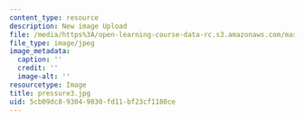 ```yaml
---
content_type: resource
description: New image Upload
file: /media/https%3A/open-learning-course-data-rc.s3.amazonaws.com/mas-962-special-topics-new-textiles-spring-2010/5cb09dc893049030fd11bf23cf1180ce_pressure3.jpg
file_type: image/jpeg
image_metadata:
  caption: ''
  credit: ''
  image-alt: ''
resourcetype: Image
title: pressure3.jpg
uid: 5cb09dc8-9304-9030-fd11-bf23cf1180ce
---
```

